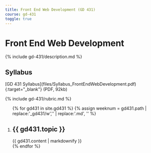 ```yaml
---
title: Front End Web Development (GD 431)
course: gd-431
toggle: true
---
```


Front End Web Development
=========================

{% include gd-431/description.md %}

Syllabus
--------

<span class="highlighter">
[GD 431 Syllabus](files/Syllabus_FrontEndWebDevelopment.pdf){:target="_blank"} (PDF, 92kb)
</span>

{% include gd-431/rubric.md %}

<ol class="u-list-reset schedule-list">
{% for gd431 in site.gd431 %}
{% assign weeknum = gd431.path | replace:'_gd431/w','' | replace:'.md', '' %}
  <li class="accordion-wrapper" id="week{{ weeknum }}">
    <h2 class="accordion-title{% if gd431.empty %} has-no-content js-content-toggle-ignore{% else %} js-trigger-content-toggle{% endif %}">
      {{ gd431.topic }}
    </h2>
    <section>
      {{ gd431.content | markdownify }}
    </section>
  </li>
{% endfor %}
</ol>
